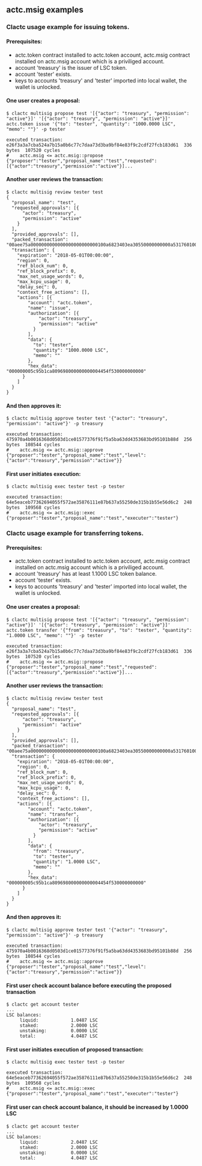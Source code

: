 ## actc.msig examples

### Clactc usage example for issuing tokens.

#### Prerequisites:
   - actc.token contract installed to actc.token account, actc.msig contract installed on actc.msig account which is a priviliged account.
   - account 'treasury' is the issuer of LSC token.
   - account 'tester' exists.
   - keys to accounts 'treasury' and 'tester' imported into local wallet, the wallet is unlocked.

#### One user creates a proposal:
````
$ clactc multisig propose test '[{"actor": "treasury", "permission": "active"}]' '[{"actor": "treasury", "permission": "active"}]' actc.token issue '{"to": "tester", "quantity": "1000.0000 LSC", "memo": ""}' -p tester

executed transaction: e26f3a3a7cba524a7b15a0b6c77c7daa73d3ba9bf84e83f9c2cdf27fcb183d61  336 bytes  107520 cycles
#    actc.msig <= actc.msig::propose          {"proposer":"tester","proposal_name":"test","requested":[{"actor":"treasury","permission":"active"}]...
````

#### Another user reviews the transaction:
````
$ clactc multisig review tester test
{
  "proposal_name": "test",
  "requested_approvals": [{
      "actor": "treasury",
      "permission": "active"
    }
  ],
  "provided_approvals": [],
  "packed_transaction": "00aee75a0000000000000000000000000100a6823403ea30550000000000a5317601000000fe6a6cd4cd00000000a8ed323219000000005c95b1ca809698000000000004454f530000000000",
  "transaction": {
    "expiration": "2018-05-01T00:00:00",
    "region": 0,
    "ref_block_num": 0,
    "ref_block_prefix": 0,
    "max_net_usage_words": 0,
    "max_kcpu_usage": 0,
    "delay_sec": 0,
    "context_free_actions": [],
    "actions": [{
        "account": "actc.token",
        "name": "issue",
        "authorization": [{
            "actor": "treasury",
            "permission": "active"
          }
        ],
        "data": {
          "to": "tester",
          "quantity": "1000.0000 LSC",
          "memo": ""
        },
        "hex_data": "000000005c95b1ca809698000000000004454f530000000000"
      }
    ]
  }
}
````

#### And then approves it:
````
$ clactc multisig approve tester test '{"actor": "treasury", "permission": "active"}' -p treasury

executed transaction: 475970a4b0016368d0503d1ce01577376f91f5a5ba63dd4353683bd95101b88d  256 bytes  108544 cycles
#    actc.msig <= actc.msig::approve          {"proposer":"tester","proposal_name":"test","level":{"actor":"treasury","permission":"active"}}
````

#### First user initiates execution:
````
$ clactc multisig exec tester test -p tester

executed transaction: 64e5eaceb77362694055f572ae35876111e87b637a55250de315b1b55e56d6c2  248 bytes  109568 cycles
#    actc.msig <= actc.msig::exec             {"proposer":"tester","proposal_name":"test","executer":"tester"}
````


### Clactc usage example for transferring tokens.

#### Prerequisites:
   - actc.token contract installed to actc.token account, actc.msig contract installed on actc.msig account which is a priviliged account.
   - account 'treasury' has at least 1.1000 LSC token balance.
   - account 'tester' exists.
   - keys to accounts 'treasury' and 'tester' imported into local wallet, the wallet is unlocked.

#### One user creates a proposal:
````
$ clactc multisig propose test '[{"actor": "treasury", "permission": "active"}]' '[{"actor": "treasury", "permission": "active"}]' actc.token transfer '{"from": "treasury", "to": "tester", "quantity": "1.0000 LSC", "memo": ""}' -p tester

executed transaction: e26f3a3a7cba524a7b15a0b6c77c7daa73d3ba9bf84e83f9c2cdf27fcb183d61  336 bytes  107520 cycles
#    actc.msig <= actc.msig::propose          {"proposer":"tester","proposal_name":"test","requested":[{"actor":"treasury","permission":"active"}]...
````

#### Another user reviews the transaction:
````
$ clactc multisig review tester test
{
  "proposal_name": "test",
  "requested_approvals": [{
      "actor": "treasury",
      "permission": "active"
    }
  ],
  "provided_approvals": [],
  "packed_transaction": "00aee75a0000000000000000000000000100a6823403ea30550000000000a5317601000000fe6a6cd4cd00000000a8ed323219000000005c95b1ca809698000000000004454f530000000000",
  "transaction": {
    "expiration": "2018-05-01T00:00:00",
    "region": 0,
    "ref_block_num": 0,
    "ref_block_prefix": 0,
    "max_net_usage_words": 0,
    "max_kcpu_usage": 0,
    "delay_sec": 0,
    "context_free_actions": [],
    "actions": [{
        "account": "actc.token",
        "name": "transfer",
        "authorization": [{
            "actor": "treasury",
            "permission": "active"
          }
        ],
        "data": {
          "from": "treasury",
          "to": "tester",
          "quantity": "1.0000 LSC",
          "memo": ""
        },
        "hex_data": "000000005c95b1ca809698000000000004454f530000000000"
      }
    ]
  }
}
````

#### And then approves it:
````
$ clactc multisig approve tester test '{"actor": "treasury", "permission": "active"}' -p treasury

executed transaction: 475970a4b0016368d0503d1ce01577376f91f5a5ba63dd4353683bd95101b88d  256 bytes  108544 cycles
#    actc.msig <= actc.msig::approve          {"proposer":"tester","proposal_name":"test","level":{"actor":"treasury","permission":"active"}}
````

#### First user check account balance before executing the proposed transaction
````
$ clactc get account tester
...
LSC balances:
     liquid:            1.0487 LSC
     staked:            2.0000 LSC
     unstaking:         0.0000 LSC
     total:             4.0487 LSC
````

#### First user initiates execution of proposed transaction:
````
$ clactc multisig exec tester test -p tester

executed transaction: 64e5eaceb77362694055f572ae35876111e87b637a55250de315b1b55e56d6c2  248 bytes  109568 cycles
#    actc.msig <= actc.msig::exec             {"proposer":"tester","proposal_name":"test","executer":"tester"}
````

#### First user can check account balance, it should be increased by 1.0000 LSC
````
$ clactc get account tester
...
LSC balances:
     liquid:            2.0487 LSC
     staked:            2.0000 LSC
     unstaking:         0.0000 LSC
     total:             4.0487 LSC
````

